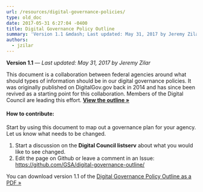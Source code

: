 ```yaml
---
url: /resources/digital-governance-policies/
type: old_doc
date: 2017-05-31 6:27:04 -0400
title: Digital Governance Policy Outline
summary: 'Version 1.1 &mdash; Last updated: May 31, 2017 by Jeremy Zilar This document is a collaboration between federal agencies around what should types of information should be in our digital governance policies. It was originally published on DigitalGov.gov back in 2014 and has since been revived as a starting point for this collaboration. Members of'
authors:
  - jzilar
---
```


**Version 1.1** — _Last updated: May 31, 2017 by Jeremy Zilar_

This document is a collaboration between federal agencies around what should types of information should be in our digital governance policies. It was originally published on DigitalGov.gov back in 2014 and has since been revived as a starting point for this collaboration. Members of the Digital Council are leading this effort. [**View the outline »**](https://github.com/GSA/digital-governance-outline/blob/master/outline.md)

#### How to contribute:

Start by using this document to map out a governance plan for your agency. Let us know what needs to be changed.

  1. Start a discussion on the **Digital Council listserv** about what you would like to see changed.
  2. Edit the page on Github or leave a comment in an Issue: <https://github.com/GSA/digital-governance-outline/>

You can download version 1.1 of the [Digital Governance Policy Outline as a PDF »](CDN/files/2017/05/OutlineDigitalGovernancePolicy.pdf)